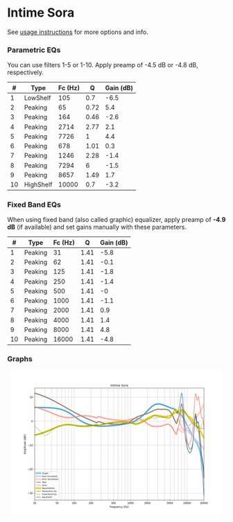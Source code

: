 # Intime Sora
See [usage instructions](https://github.com/jaakkopasanen/AutoEq#usage) for more options and info.

### Parametric EQs
You can use filters 1-5 or 1-10. Apply preamp of -4.5 dB or -4.8 dB, respectively.

|   # | Type      |   Fc (Hz) |    Q |   Gain (dB) |
|-----|-----------|-----------|------|-------------|
|   1 | LowShelf  |       105 | 0.7  |        -6.5 |
|   2 | Peaking   |        65 | 0.72 |         5.4 |
|   3 | Peaking   |       164 | 0.46 |        -2.6 |
|   4 | Peaking   |      2714 | 2.77 |         2.1 |
|   5 | Peaking   |      7726 | 1    |         4.4 |
|   6 | Peaking   |       678 | 1.01 |         0.3 |
|   7 | Peaking   |      1246 | 2.28 |        -1.4 |
|   8 | Peaking   |      7294 | 6    |        -1.5 |
|   9 | Peaking   |      8657 | 1.49 |         1.7 |
|  10 | HighShelf |     10000 | 0.7  |        -3.2 |

### Fixed Band EQs
When using fixed band (also called graphic) equalizer, apply preamp of **-4.9 dB** (if available) and set gains manually with these parameters.

|   # | Type    |   Fc (Hz) |    Q |   Gain (dB) |
|-----|---------|-----------|------|-------------|
|   1 | Peaking |        31 | 1.41 |        -5.8 |
|   2 | Peaking |        62 | 1.41 |        -0.1 |
|   3 | Peaking |       125 | 1.41 |        -1.8 |
|   4 | Peaking |       250 | 1.41 |        -1.4 |
|   5 | Peaking |       500 | 1.41 |        -0   |
|   6 | Peaking |      1000 | 1.41 |        -1.1 |
|   7 | Peaking |      2000 | 1.41 |         0.9 |
|   8 | Peaking |      4000 | 1.41 |         1.4 |
|   9 | Peaking |      8000 | 1.41 |         4.8 |
|  10 | Peaking |     16000 | 1.41 |        -4.8 |

### Graphs
![](./Intime%20Sora.png)
